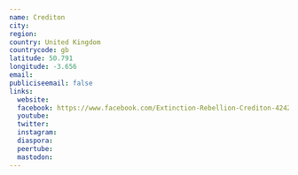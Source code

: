 ```yaml
---
name: Crediton
city:
region:
country: United Kingdom
countrycode: gb
latitude: 50.791
longitude: -3.656
email:
publiciseemail: false
links:
  website:
  facebook: https://www.facebook.com/Extinction-Rebellion-Crediton-424258935027846/
  youtube:
  twitter:
  instagram:
  diaspora:
  peertube:
  mastodon:
---
```

